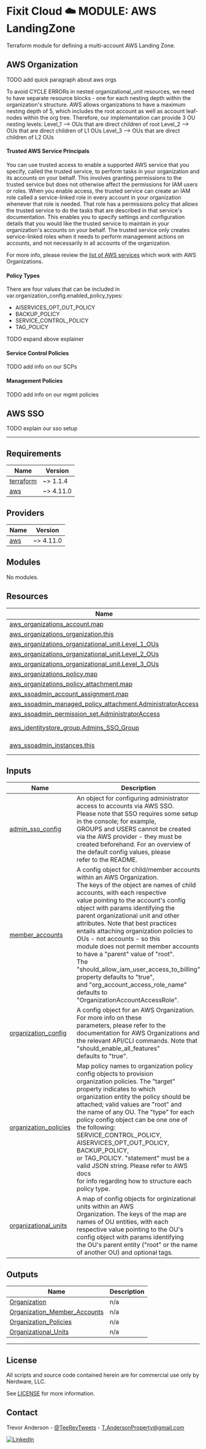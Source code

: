 # Fixit Cloud ☁️ MODULE: AWS LandingZone

Terraform module for defining a multi-account AWS Landing Zone.

## AWS Organization

TODO add quick paragraph about aws orgs

<!-- Below paragraph is from main.Organizations.tf OUs locals block -->

To avoid CYCLE ERRORs in nested organizational_unit resources,
we need to have separate resource blocks - one for each nesting depth
within the organization's structure. AWS allows organizations to have a
maximum nesting depth of 5, which includes the root account as well as
account leaf-nodes within the org tree. Therefore, our implementation
can provide 3 OU nesting levels:
Level_1 --> OUs that are direct children of root
Level_2 --> OUs that are direct children of L1 OUs
Level_3 --> OUs that are direct children of L2 OUs

#### Trusted AWS Service Principals

You can use trusted access to enable a supported AWS service that you specify, called the trusted service, to perform tasks in your organization and its accounts on your behalf. This involves granting permissions to the trusted service but does not otherwise affect the permissions for IAM users or roles. When you enable access, the trusted service can create an IAM role called a service-linked role in every account in your organization whenever that role is needed. That role has a permissions policy that allows the trusted service to do the tasks that are described in that service's documentation. This enables you to specify settings and configuration details that you would like the trusted service to maintain in your organization's accounts on your behalf. The trusted service only creates service-linked roles when it needs to perform management actions on accounts, and not necessarily in all accounts of the organization.

For more info, please review the [list of AWS services][org-services] which work with AWS Organizations.

#### Policy Types

There are four values that can be included in var.organization_config.enabled_policy_types:

- AISERVICES_OPT_OUT_POLICY
- BACKUP_POLICY
- SERVICE_CONTROL_POLICY
- TAG_POLICY

TODO expand above explainer

#### Service Control Policies

TODO add info on our SCPs

#### Management Policies

TODO add info on our mgmt policies

## AWS SSO

TODO explain our sso setup

---

<!-- BEGINNING OF PRE-COMMIT-TERRAFORM DOCS HOOK -->
## Requirements

| Name | Version |
|------|---------|
| <a name="requirement_terraform"></a> [terraform](#requirement\_terraform) | ~> 1.1.4 |
| <a name="requirement_aws"></a> [aws](#requirement\_aws) | ~> 4.11.0 |

## Providers

| Name | Version |
|------|---------|
| <a name="provider_aws"></a> [aws](#provider\_aws) | ~> 4.11.0 |

## Modules

No modules.

## Resources

| Name | Type |
|------|------|
| [aws_organizations_account.map](https://registry.terraform.io/providers/hashicorp/aws/latest/docs/resources/organizations_account) | resource |
| [aws_organizations_organization.this](https://registry.terraform.io/providers/hashicorp/aws/latest/docs/resources/organizations_organization) | resource |
| [aws_organizations_organizational_unit.Level_1_OUs](https://registry.terraform.io/providers/hashicorp/aws/latest/docs/resources/organizations_organizational_unit) | resource |
| [aws_organizations_organizational_unit.Level_2_OUs](https://registry.terraform.io/providers/hashicorp/aws/latest/docs/resources/organizations_organizational_unit) | resource |
| [aws_organizations_organizational_unit.Level_3_OUs](https://registry.terraform.io/providers/hashicorp/aws/latest/docs/resources/organizations_organizational_unit) | resource |
| [aws_organizations_policy.map](https://registry.terraform.io/providers/hashicorp/aws/latest/docs/resources/organizations_policy) | resource |
| [aws_organizations_policy_attachment.map](https://registry.terraform.io/providers/hashicorp/aws/latest/docs/resources/organizations_policy_attachment) | resource |
| [aws_ssoadmin_account_assignment.map](https://registry.terraform.io/providers/hashicorp/aws/latest/docs/resources/ssoadmin_account_assignment) | resource |
| [aws_ssoadmin_managed_policy_attachment.AdministratorAccess](https://registry.terraform.io/providers/hashicorp/aws/latest/docs/resources/ssoadmin_managed_policy_attachment) | resource |
| [aws_ssoadmin_permission_set.AdministratorAccess](https://registry.terraform.io/providers/hashicorp/aws/latest/docs/resources/ssoadmin_permission_set) | resource |
| [aws_identitystore_group.Admins_SSO_Group](https://registry.terraform.io/providers/hashicorp/aws/latest/docs/data-sources/identitystore_group) | data source |
| [aws_ssoadmin_instances.this](https://registry.terraform.io/providers/hashicorp/aws/latest/docs/data-sources/ssoadmin_instances) | data source |

## Inputs

| Name | Description | Type | Default | Required |
|------|-------------|------|---------|:--------:|
| <a name="input_admin_sso_config"></a> [admin\_sso\_config](#input\_admin\_sso\_config) | An object for configuring administrator access to accounts via AWS SSO.<br>Please note that SSO requires some setup in the console; for example,<br>GROUPS and USERS cannot be created via the AWS provider - they must be<br>created beforehand. For an overview of the default config values, please<br>refer to the README. | <pre>object({<br>    sso_group_name             = optional(string)<br>    permission_set_name        = optional(string)<br>    permission_set_description = optional(string)<br>    permission_set_tags        = optional(map(string))<br>    session_duration           = optional(number)<br>  })</pre> | `{}` | no |
| <a name="input_member_accounts"></a> [member\_accounts](#input\_member\_accounts) | A config object for child/member accounts within an AWS Organization.<br>The keys of the object are names of child accounts, with each respective<br>value pointing to the account's config object with params identifying the<br>parent organizational unit and other attributes. Note that best practices<br>entails attaching organization policies to OUs - not accounts - so this<br>module does not permit member accounts to have a "parent" value of "root".<br>The "should\_allow\_iam\_user\_access\_to\_billing" property defaults to "true",<br>and "org\_account\_access\_role\_name" defaults to "OrganizationAccountAccessRole". | <pre>map(object({<br>    parent                                  = string<br>    email                                   = string<br>    should_allow_iam_user_access_to_billing = optional(bool)<br>    org_account_access_role_name            = optional(string)<br>    tags                                    = optional(map(string))<br>  }))</pre> | n/a | yes |
| <a name="input_organization_config"></a> [organization\_config](#input\_organization\_config) | A config object for an AWS Organization. For more info on these<br>parameters, please refer to the documentation for AWS Organizations and<br>the relevant API/CLI commands. Note that "should\_enable\_all\_features"<br>defaults to "true". | <pre>object({<br>    org_trusted_services = list(string)<br>    enabled_policy_types = list(string)<br>  })</pre> | n/a | yes |
| <a name="input_organization_policies"></a> [organization\_policies](#input\_organization\_policies) | Map policy names to organization policy config objects to provision<br>organization policies. The "target" property indicates to which<br>organization entity the policy should be attached; valid values are "root" and<br>the name of any OU. The "type" for each policy config object can be one one of<br>the following: SERVICE\_CONTROL\_POLICY, AISERVICES\_OPT\_OUT\_POLICY, BACKUP\_POLICY,<br>or TAG\_POLICY. "statement" must be a valid JSON string. Please refer to AWS docs<br>for info regarding how to structure each policy type. | <pre>map(object({<br>    target      = string<br>    type        = string<br>    description = optional(string)<br>    statement   = string<br>    tags        = optional(map(string))<br>  }))</pre> | `null` | no |
| <a name="input_organizational_units"></a> [organizational\_units](#input\_organizational\_units) | A map of config objects for orginizational units within an AWS<br>Organization. The keys of the map are names of OU entities, with each<br>respective value pointing to the OU's config object with params identifying<br>the OU's parent entity ("root" or the name of another OU) and optional tags. | <pre>map(object({<br>    parent = string<br>    tags   = optional(map(string))<br>  }))</pre> | n/a | yes |

## Outputs

| Name | Description |
|------|-------------|
| <a name="output_Organization"></a> [Organization](#output\_Organization) | n/a |
| <a name="output_Organization_Member_Accounts"></a> [Organization\_Member\_Accounts](#output\_Organization\_Member\_Accounts) | n/a |
| <a name="output_Organization_Policies"></a> [Organization\_Policies](#output\_Organization\_Policies) | n/a |
| <a name="output_Organizational_Units"></a> [Organizational\_Units](#output\_Organizational\_Units) | n/a |
<!-- END OF PRE-COMMIT-TERRAFORM DOCS HOOK -->

---

## License

All scripts and source code contained herein are for commercial use only by Nerdware, LLC.

See [LICENSE](/LICENSE) for more information.

## Contact

Trevor Anderson - [@TeeRevTweets](https://twitter.com/teerevtweets) - T.AndersonProperty@gmail.com

[![LinkedIn][linkedin-shield]][linkedin-url]

<!-- MARKDOWN LINKS & IMAGES -->
<!-- https://www.markdownguide.org/basic-syntax/#reference-style-links -->

[org-services]: https://docs.aws.amazon.com/organizations/latest/userguide/orgs_integrate_services_list.html
[linkedin-url]: https://www.linkedin.com/in/trevor-anderson-3a3b0392/
[linkedin-shield]: https://img.shields.io/badge/LinkedIn-0077B5?logo=linkedin&logoColor=white
